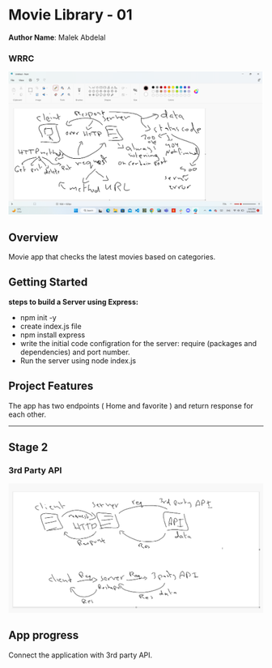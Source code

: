 # Movie Library - 01

**Author Name**: Malek Abdelal

### WRRC
![WRRC](./assets/WRRC.png)

## Overview
Movie app that checks the latest movies based on categories.
## Getting Started
**steps to build a Server using Express:**
- npm init -y
- create index.js file
- npm install express 
- write the initial code configration for the server: require (packages and dependencies) and port number.
- Run the server using node index.js

## Project Features
The app has two endpoints ( Home and favorite ) and return response for each other.

------------------------------------------
## Stage 2
### 3rd Party API
![WRRC](./assets/3rd%20Party%20API.png)

## App progress
Connect the application with 3rd party API.